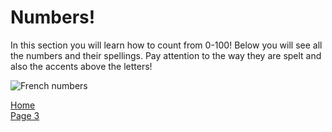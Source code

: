 <h1> Numbers! </h1>

<p> In this section you will learn how to count from 0-100! Below you will see all the numbers and their spellings. Pay attention to the way they are spelt and also the accents above the letters! </p> 

<img src="https://www.google.com/search?q=numbers+0-100+french&safe=strict&rlz=1C5CHFA_enGB859GB859&sxsrf=ACYBGNQauuk5DDk_DW1FA6Z0j24JYJNkCg:1578251333668&source=lnms&tbm=isch&sa=X&ved=2ahUKEwiv8O-wlO3mAhVMShUIHTAyAYYQ_AUoAXoECA4QAw&biw=951&bih=701#imgrc=Y3PrFTaIqo4VYM:" alt="French numbers">


<p> 
  <a href="index.html">Home</a> <br>
  <a href="page4.html">Page 3</a>
</p>
